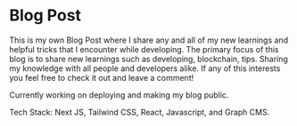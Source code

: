 # Blog Post

This is my own Blog Post where I share any and all of my new learnings and helpful tricks that I encounter while developing. The primary focus of this blog is to share new learnings such as developing, blockchain, tips. Sharing my knowledge with all people and developers alike. If any of this interests you feel free to check it out and leave a comment!

Currently working on deploying and making my blog public.

Tech Stack: Next JS, Tailwind CSS, React, Javascript, and Graph CMS.

